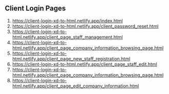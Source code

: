 <h2>
    Client Login Pages
</h2>

<ol>
    <li>
        <a href="https://client-login-xd-to-html.netlify.app/index.html">https://client-login-xd-to-html.netlify.app/index.html</a>
    </li>
    <li>
        <a href="https://client-login-xd-to-html.netlify.app/client_password_reset.html">https://client-login-xd-to-html.netlify.app/client_password_reset.html</a>
    </li>
    <li>
        <a href="https://client-login-xd-to-html.netlify.app/client_page_staff_management.html">https://client-login-xd-to-html.netlify.app/client_page_staff_management.html</a>
    </li>
    <li>
        <a href="https://client-login-xd-to-html.netlify.app/client_page_company_information_browsing_page.html">https://client-login-xd-to-html.netlify.app/client_page_company_information_browsing_page.html</a>
    </li>
    <li>
        <a href="https://client-login-xd-to-html.netlify.app/client_page_new_staff_registration.html">https://client-login-xd-to-html.netlify.app/client_page_new_staff_registration.html</a>
    </li>
    <li>
        <a href="https://client-login-xd-to-html.netlify.app/client_page_staff_edit.html">https://client-login-xd-to-html.netlify.app/client_page_staff_edit.html</a>
    </li>
    <li>
        <a href="https://client-login-xd-to-html.netlify.app/client_page_company_information_browsing_page.html">https://client-login-xd-to-html.netlify.app/client_page_company_information_browsing_page.html</a>
    </li>
    <li>
        <a href="https://client-login-xd-to-html.netlify.app/client_page_edit_company_information.html">https://client-login-xd-to-html.netlify.app/client_page_edit_company_information.html</a>
    </li>
    
</ol>
